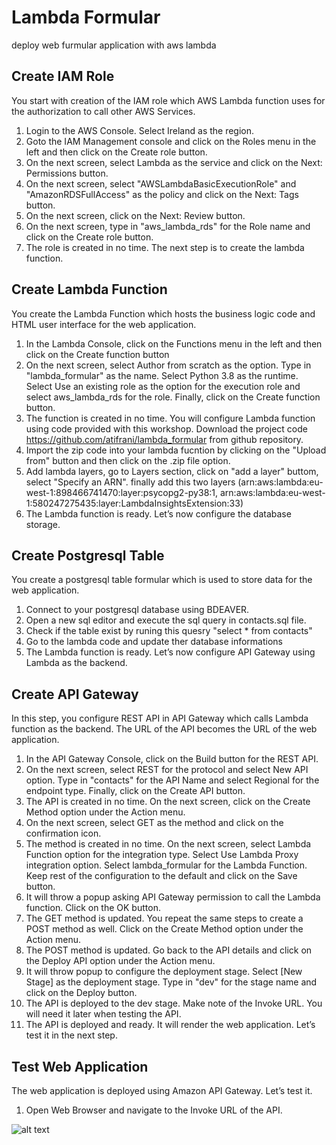 # Lambda Formular
deploy web furmular application with aws lambda

## Create IAM Role
You start with creation of the IAM role which AWS Lambda function uses for the authorization to call other AWS Services.

1. Login to the AWS Console. Select Ireland as the region.
2. Goto the IAM Management console and click on the Roles menu in the left and then click on the Create role button.
3. On the next screen, select Lambda as the service and click on the Next: Permissions button.
4. On the next screen, select "AWSLambdaBasicExecutionRole" and "AmazonRDSFullAccess" as the policy and click on the Next: Tags button.
5. On the next screen, click on the Next: Review button.
6. On the next screen, type in "aws_lambda_rds" for the Role name and click on the Create role button.
7. The role is created in no time. The next step is to create the lambda function.

## Create Lambda Function
You create the Lambda Function which hosts the business logic code and HTML user interface for the web application.

1. In the Lambda Console, click on the Functions menu in the left and then click on the Create function button
2. On the next screen, select Author from scratch as the option. Type in "lambda_formular" as the name. 
   Select Python 3.8 as the runtime. Select Use an existing role as the option for the execution role and select aws_lambda_rds for the role.
   Finally, click on the Create function button.
3. The function is created in no time. You will configure Lambda function using code provided with this workshop. Download the project code https://github.com/atifrani/lambda_formular from github repository.
4. Import the zip code into your lambda fucntion by clicking on the "Upload from" button and then click on the .zip file option.
5. Add lambda layers, go to Layers section, click on "add a layer" buttom, select "Specify an ARN". finally add this two layers (arn:aws:lambda:eu-west-1:898466741470:layer:psycopg2-py38:1, arn:aws:lambda:eu-west-1:580247275435:layer:LambdaInsightsExtension:33)
6. The Lambda function is ready. Let’s now configure the database storage.



## Create Postgresql Table 

You create a postgresql table formular which is used to store data for the web application.

1. Connect to your postgresql database using BDEAVER.
2. Open a new sql editor and execute the sql query in contacts.sql file.
3. Check if the table exist by runing this quesry "select * from contacts"
4. Go to the lambda code and update ther database informations
5. The Lambda function is ready. Let’s now configure API Gateway using Lambda as the backend.

## Create API Gateway
In this step, you configure REST API in API Gateway which calls Lambda function as the backend. The URL of the API becomes the URL of the web application.

1. In the API Gateway Console, click on the Build button for the REST API.
2. On the next screen, select REST for the protocol and select New API option. Type in "contacts" for the API Name and select Regional for the endpoint type. Finally, click on the Create API button.
3. The API is created in no time. On the next screen, click on the Create Method option under the Action menu.
4. On the next screen, select GET as the method and click on the confirmation icon.
5. The method is created in no time. On the next screen, select Lambda Function option for the integration type. Select Use Lambda Proxy integration option. Select lambda_formular for the Lambda Function. Keep rest of the configuration to the default and click on the Save button.
6. It will throw a popup asking API Gateway permission to call the Lambda function. Click on the OK button.
7. The GET method is updated. You repeat the same steps to create a POST method as well. Click on the Create Method option under the Action menu.
8. The POST method is updated. Go back to the API details and click on the Deploy API option under the Action menu.
9. It will throw popup to configure the deployment stage. Select [New Stage] as the deployment stage. Type in "dev" for the stage name and click on the Deploy button.
10. The API is deployed to the dev stage. Make note of the Invoke URL. You will need it later when testing the API.
11. The API is deployed and ready. It will render the web application. Let’s test it in the next step.


    
## Test Web Application
The web application is deployed using Amazon API Gateway. Let’s test it.
1. Open Web Browser and navigate to the Invoke URL of the API.

![alt text](https://github.com/atifrani/webapp6/blob/main/contactform.png?raw=true)
